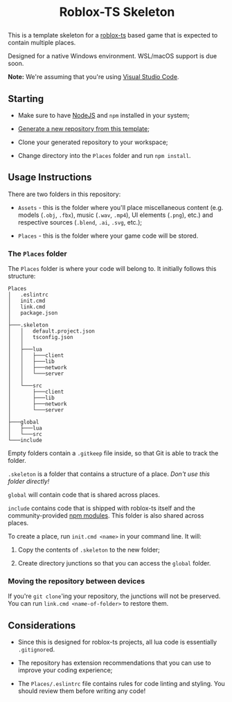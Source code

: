 <h1><p align="center">Roblox-TS Skeleton</p></h1>

This is a template skeleton for a [roblox-ts](https://roblox-ts.github.io) based game that is expected to contain multiple places.

Designed for a native Windows environment. WSL/macOS support is due soon.

**Note:** We're assuming that you're using [Visual Studio Code](https://code.visualstudio.com).

## Starting

- Make sure to have [NodeJS](https://nodejs.org) and `npm` installed in your system;


- [Generate a new repository from this template](https://github.com/ddavness/roblox-ts-skeleton/generate);

- Clone your generated repository to your workspace;

- Change directory into the `Places` folder and run `npm install`.

## Usage Instructions

There are two folders in this repository:

- `Assets` - this is the folder where you'll place miscellaneous content (e.g. models (`.obj`, `.fbx`), music (`.wav`, `.mp4`), UI elements (`.png`), etc.) and respective sources (`.blend`, `.ai`, `.svg`, etc.);

- `Places` - this is the folder where your game code will be stored.

### The `Places` folder

The `Places` folder is where your code will belong to. It initially follows this structure:

```
Places
│   .eslintrc
│   init.cmd
│   link.cmd
│   package.json
│
├───.skeleton
│   │   default.project.json
│   │   tsconfig.json
│   │
│   ├───lua
│   │   ├───client
│   │   ├───lib
│   │   ├───network
│   │   └───server
│   │
│   └───src
│       ├───client
│       ├───lib
│       ├───network
│       └───server
│
├───global
│   ├───lua
│   └───src
└───include
```

Empty folders contain a `.gitkeep` file inside, so that Git is able to track the folder.

`.skeleton` is a folder that contains a structure of a place. *Don't use this folder directly!*

`global` will contain code that is shared across places.

`include` contains code that is shipped with roblox-ts itself and the community-provided [npm modules](https://www.npmjs.com/org/rbxts). This folder is also shared across places.

To create a place, run `init.cmd <name>` in your command line. It will:

1. Copy the contents of `.skeleton` to the new folder;

2. Create directory junctions so that you can access the `global` folder.

### Moving the repository between devices

If you're `git clone`'ing your repository, the junctions will not be preserved. You can run `link.cmd <name-of-folder>` to restore them.

## Considerations

- Since this is designed for roblox-ts projects, all lua code is essentially `.gitignore`d.

- The repository has extension recommendations that you can use to improve your coding experience;

- The `Places/.eslintrc` file contains rules for code linting and styling. You should review them before writing any code!
